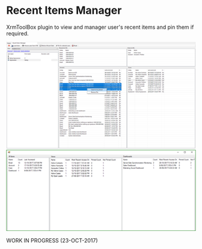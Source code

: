 # Recent Items Manager
XrmToolBox plugin to view and manager user's recent items and pin them if required.

![Screenshot](Screenshot.png)
![Stats](Stats.png)

WORK IN PROGRESS (23-OCT-2017)